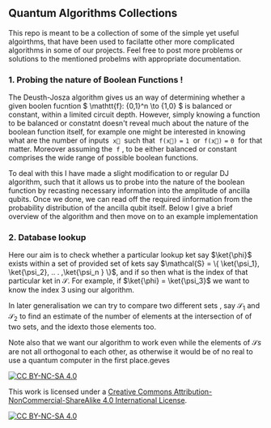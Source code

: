 ## Quantum Algorithms Collections
This repo is meant to be a collection of some of the simple yet useful algoirthms, that have been used to facilatte other more complicated algorithms in some of our projects. Feel free to post more problems or solutions to the mentioned probelms with appropriate documentation.

### **1.  Probing the nature of Boolean Functions !**

The Deusth-Josza algorithm gives us an way of determining whether a given boolen fucntion $ \mathtt{f}: \{0,1\}^n \to \{1,0\} $ is balanced or constant, within a limited circuit depth. However, simply knowing a function to be balanced or constatnt doesn't reveal much about the nature of the boolean function itself, for example one might be interested in knowing what are the number of inputs $\: \mathtt{\vec{x}} \:$ such that $\: \mathtt{f(\vec{x}) = 1 } \:$ or $\: \mathtt{f(\vec{x}) = 0 }\:$ for that matter. Moreover assuming the $\: \mathtt{f} \:$, to be either balanced or constant comprises the wide range of possible boolean functions.

To deal with this I have made a slight modification to or regular DJ algorithm, such that it allows us to probe into the nature of the boolean function by recasting necessary information into the amplitude of ancilla qubits. Once we done, we can read off the required iinformation from the probability distribution of the ancilla qubit itself. Below I give a brief overview of the algorithm and then move on to an example implementation

### **2.  Database lookup**

Here our aim is to check whether a particular lookup ket say $\ket{\phi}$ exists within a set of provided set of kets say $\mathcal{S} = \{ \ket{\psi_1}, \ket{\psi_2}, .. . ,\ket{\psi_n }  \}$, and if so then what is the index of that particular ket in $\mathcal{S}$. For example, if $\ket{\phi} = \ket{\psi_3}$ we want to know the index $3$ using our algorithm.

In later generalisation we can try to compare two different sets , say $\mathcal{S_1}$ and $\mathcal{S_2}$ to find an estimate of the number of elements at the intersection of of two sets, and the idexto those elements too.

Note also that we want our algorithm to work even while the elements of $\mathcal{S}s$ are not all orthogonal to each other, as otherwise it would be of no real to use a quantum computer in the first place.geves










[![CC BY-NC-SA 4.0][cc-by-nc-sa-shield]][cc-by-nc-sa]

This work is licensed under a
[Creative Commons Attribution-NonCommercial-ShareAlike 4.0 International License][cc-by-nc-sa].

[![CC BY-NC-SA 4.0][cc-by-nc-sa-image]][cc-by-nc-sa]

[cc-by-nc-sa]: http://creativecommons.org/licenses/by-nc-sa/4.0/
[cc-by-nc-sa-image]: https://licensebuttons.net/l/by-nc-sa/4.0/88x31.png
[cc-by-nc-sa-shield]: https://img.shields.io/badge/License-CC%20BY--NC--SA%204.0-lightgrey.svg